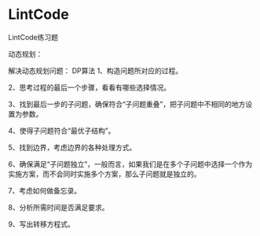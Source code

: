# LintCode
LintCode练习题


动态规划：

解决动态规划问题：
DP算法
   1、构造问题所对应的过程。

   2、思考过程的最后一个步骤，看看有哪些选择情况。

   3、找到最后一步的子问题，确保符合“子问题重叠”，把子问题中不相同的地方设置为参数。

   4、使得子问题符合“最优子结构”。

   5、找到边界，考虑边界的各种处理方式。

   6、确保满足“子问题独立”，一般而言，如果我们是在多个子问题中选择一个作为实施方案，而不会同时实施多个方案，那么子问题就是独立的。

   7、考虑如何做备忘录。

   8、分析所需时间是否满足要求。

   9、写出转移方程式。
